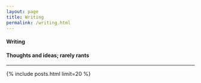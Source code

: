 ```yaml
---
layout: page
title: Writing
permalink: /writing.html
---
```



<h4 class="uk-text-large uk-text-light uk-margin-remove-bottom">
    Writing
</h4>
<h4 class="uk-text-lighter uk-margin-remove-top">
    Thoughts and ideas; rarely rants
</h4>
<hr class="uk-divider-small">
<div class="uk-margin-medium-top">
    {% include posts.html limit=20 %}
</div>